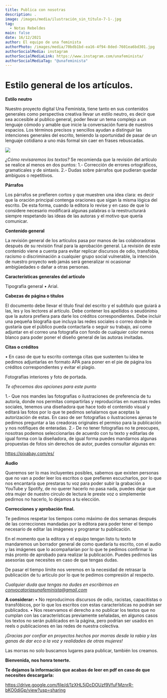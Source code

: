 ```yaml
---
title: Publica con nosotras
description: .
image: /images/media/ilustración_sin_título-7-1-.jpg
tag:
  - Notas Rebeldes
main: false
date: 16/12/2021
author: El equipo de una feminista
authorPhoto: /images/media/70bdb1bd-ea16-4f94-8ded-7601ea6bd301.jpg
authorSocialMedia: instagram
authorSocialMediaLink: https://www.instagram.com/unafeminista/
authorSocialMediaTag: "@unafeminista"
---
```

# Estilo general de los artículos.

**Estilo neutro**

Nuestro proyecto digital Una Feminista, tiene tanto en sus contenidos generales como perspectiva creativa llevar un estilo neutro, es decir que sea accesible al publico general, poder llevar un tema complejo a un lenguaje cómodo y amable que inicie la conversación fuera de nuestros espacios. Los términos precisos y sencillos ayudan a distinguir las intenciones generales del escrito, teniendo la oportunidad de pasar de un lenguaje cotidiano a uno más formal sin caer en frases rebuscadas.

![](/images/media/ilustración_sin_título-1-1-.jpg)

*¿Cómo revisaremos los textos?*
Se recomienda que la revisión del artículo se realice al menos en dos puntos:
1.- Corrección de errores ortográficos, gramaticales y de sintaxis. 
2.- Dudas sobre párrafos que pudieran quedar ambiguos o repetitivos.

**Párrafos**

Los párrafos se prefieren cortos y que muestren una idea clara: es decir que la oración principal contenga oraciones que sigan la misma lógica del escrito. De esta forma, cuando la editora lo revise y en caso de que lo considere necesario modificará algunas palabras o la reestructurará siempre respetando las ideas de las autoras y el motivo que quería comunicar. 

**Contenido general**

La revisión general de los artículos pasa por manos de las colaboradoras después de su revisión final para la aprobación general. La revisión de este contenido viene a cuenta para evitar replicar discursos de odio, transfobia, racismo o discriminación a cualquier grupo social vulnerable, la intención de nuestro proyecto web jamás será generalizar ni ocasionar ambigüedades o dañar a otras personas.


**Características generales del artículo**


Tipografía general 
•	 Arial.


**Cabezas de página o títulos** 

El documento debe llevar el titulo final del escrito y el subtítulo que guiará a las, les y los lectores al artículo.
Debe contener los apellidos o seudónimo que la autora prefiera para darle los créditos correspondientes.
Debe incluir una pequeña biografía que incluya las redes sociales o correo donde le gustaría que el público pueda contactarla o seguir su trabajo, así como adjuntar en el correo una fotografía con fondo de cualquier color menos blanco para poder poner el diseño general de las autoras invitadas.



**Citas o créditos**

•	En caso de que tu escrito contenga citas que sustenten tu idea te pedimos adjuntarlas en formato APA para poner en el pie de página los créditos correspondientes y evitar el plagio.

Fotografías interiores y foto de portada.

 *Te ofrecemos dos opciones para este punto*

1.- Que nos mandes las fotografías o ilustraciones de preferencia de tu autoría, donde nos permitas compartirlas y reproducirlas en nuestras redes sociales, tenemos una diseñadora que hace todo el contenido visual y editará las fotos por lo que te pedimos señalarnos que aceptas la autorización de estas. En caso de ser fotografías o ilustraciones ajenas te pedimos preguntar a las creadoras originales el permiso para la publicación y nos notifiques de enteradas.
2.- De no tener fotografías no te preocupes, nosotras podemos seleccionarlas de acuerdo con tu texto y editarlas de igual forma con la diseñadora, de igual forma puedes mandarnos algunas propuestas de fotos sin derechos de autor, puedes consultar algunas en:

https://pixabay.com/es/

**Audio**

Queremos ser lo mas incluyentes posibles, sabemos que existen personas que no van a poder leer los escritos o que prefieren escucharlos, por lo que nos encantaría que prestaras tu voz para poder subir la grabación a YouTube y Spotify, de no querer hacerlo no pasa nada, puedes dejar que otra mujer de nuestro circulo de lectura le preste voz o simplemente pedirnos no hacerlo, lo dejamos a tu elección.

**Correcciones y aprobación final.**

Te pedimos respetar los tiempos como máximo de dos semanas después de las correcciones mandadas por la editora para poder tener el tiempo necesario de editar las imágenes y programar tu publicación. 

En el momento que la editora y el equipo tengan listo tu texto te mandaremos un borrador general de como quedaría tu escrito, con el audio y las imágenes que lo acompañarían por lo que te pedimos confirmar lo más pronto de aprobado para realizar la publicación.  Puedes pedirnos las asesorías que necesites en caso de que tengas dudas.

De pasar el tiempo límite nos veremos en la necesidad de retrasar la publicación de tu articulo por lo que te pedimos compresión al respecto.

*Cualquier duda que tengas no dudes en escribirnos en convocatoriasunafeminista@gmail.com* 

**A considerar:**
•	No reproducimos discursos de odio, racistas, capacitistas o transfóbicos, por lo que los escritos con estas características no podrán ser publicados.
•	Nos reservamos el derecho a no publicar los textos que no cumplan con las características previamente señaladas, en algunos casos los textos no serán publicados en la página, pero podrían ser usados en reels o publicaciones en las redes de nuestra colectiva.

*¡Gracias por confiar en proyectos hechos por morras desde la rabia y las ganas de dar eco a la voz y realidades de otras mujeres!*

Las morras no solo buscamos lugares para publicar, también los creamos.

**Bienvenida, nos honra tenerte.**

**Te dejamos la información que acabas de leer en pdf en caso de que necesites descargarla:**

<https://drive.google.com/file/d/1zXHL5jDcDOUzf9VfuFMznrR-bKO0djGp/view?usp=sharing>